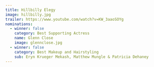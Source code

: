 ```yaml
---
title: Hillbilly Elegy
image: hillbilly.jpg
trailer: https://www.youtube.com/watch?v=KW_3aaoSOYg
nominations:
  - winner: false
    category: Best Supporting Actress
    name: Glenn Close
    image: glennclose.jpg
  - winner: false
    category: Best Makeup and Hairstyling
    sub: Eryn Krueger Mekash, Matthew Mungle & Patricia Dehaney
---
```

